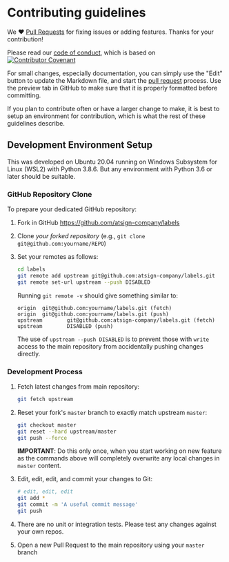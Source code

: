 # Contributing guidelines

We :heart: [Pull Requests](https://help.github.com/articles/about-pull-requests/)
for fixing issues or adding features. Thanks for your contribution!

Please read our [code of conduct](code_of_conduct.md), which is based on
[![Contributor Covenant](https://img.shields.io/badge/Contributor%20Covenant-2.0-4baaaa.svg)](code_of_conduct.md)


For small changes, especially documentation, you can simply use the "Edit" button
to update the Markdown file, and start the
[pull request](https://help.github.com/articles/about-pull-requests/) process.
Use the preview tab in GitHub to make sure that it is properly
formatted before committing.

If you plan to contribute often or have a larger change to make, it is best to
setup an environment for contribution, which is what the rest of these guidelines
describe.

## Development Environment Setup

This was developed on Ubuntu 20.04 running on Windows Subsystem for Linux (WSL2)
with Python 3.8.6. But any environment with Python 3.6 or later should be suitable.

### GitHub Repository Clone

To prepare your dedicated GitHub repository:

1. Fork in GitHub https://github.com/atsign-company/labels
2. Clone *your forked repository* (e.g., `git clone git@github.com:yourname/REPO`)
3. Set your remotes as follows:

   ```sh
   cd labels
   git remote add upstream git@github.com:atsign-company/labels.git
   git remote set-url upstream --push DISABLED
   ```

   Running `git remote -v` should give something similar to:

   ```text
   origin  git@github.com:yourname/labels.git (fetch)
   origin  git@github.com:yourname/labels.git (push)
   upstream        git@github.com:atsign-company/labels.git (fetch)
   upstream        DISABLED (push)
   ```

   The use of `upstream --push DISABLED` is to prevent those
   with `write` access to the main repository from accidentally pushing changes
   directly.
   
### Development Process

1. Fetch latest changes from main repository:

   ```sh
   git fetch upstream
   ```

1. Reset your fork's `master` branch to exactly match upstream `master`:

   ```sh
   git checkout master
   git reset --hard upstream/master
   git push --force
   ```

   **IMPORTANT**: Do this only once, when you start working on new feature as
   the commands above will completely overwrite any local changes in `master` content.
1. Edit, edit, edit, and commit your changes to Git:

   ```sh
   # edit, edit, edit
   git add *
   git commit -m 'A useful commit message'
   git push
   ```

1. There are no unit or integration tests. Please test any changes against your
own repos.

1. Open a new Pull Request to the main repository using your `master` branch